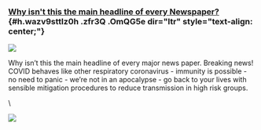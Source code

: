 
### [Why isn't this the main headline of every Newspaper?](https://www.google.com/url?q=https%3A%2F%2Funherd.com%2F2020%2F07%2Fwhy-covid-will-become-the-new-common-cold%2F&sa=D&sntz=1&usg=AFQjCNEdX_j1ErvgIg5uC4b1t1ar13A5KA) {#h.wazv9sttlz0h .zfr3Q .OmQG5e dir="ltr" style="text-align: center;"}

[![](https://lh4.googleusercontent.com/n46qRpf2O3axiHlzwNmCbdOR01LctNZubzfjOUasm33s0rW_qV0PXjpkdGAsdZtEMbxScHAU-ytimghIOOZXuRYqq0CYjc_OtVozd7P3f14wiHVmxOM=w1280)](https://www.google.com/url?q=https%3A%2F%2Fredcap.med.usc.edu%2Fsurveys%2F%3Fs%3DJ7KEL4YTKT&sa=D&sntz=1&usg=AFQjCNGgmJPVlIxKzdq9Pd16K5HC0kstRQ)

Why isn’t this the main headline of every major news paper. Breaking
news! COVID behaves like other respiratory coronavirus - immunity is
possible - no need to panic - we’re not in an apocalypse - go back to
your lives with sensible mitigation procedures to reduce transmission in
high risk groups.

\

![](https://lh6.googleusercontent.com/gBICmv0WFy16OxEAcT5nPQy_g6QtDqBlhq_HoTsUjbBpppCUkQr0mhvShpy_Vt_PoN1JNTsDFlcv0Ei-AUOVb5OPZJG78oh3uE2oQhA4OJZURR0Lppw=w1280)
